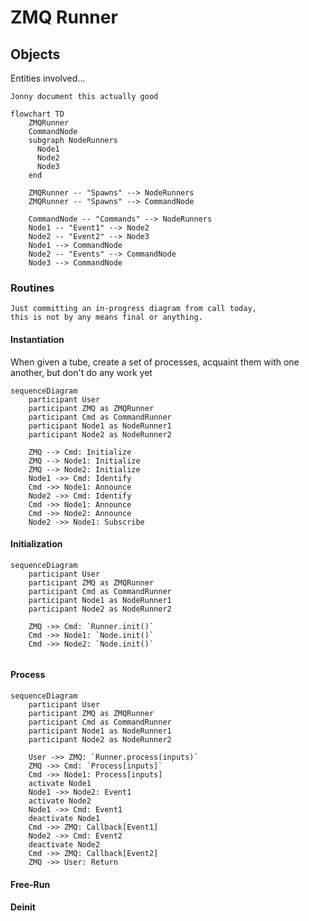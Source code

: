 # ZMQ Runner

## Objects

Entities involved...

```{todo}
Jonny document this actually good
```

```{mermaid}
flowchart TD
    ZMQRunner
    CommandNode
    subgraph NodeRunners
      Node1
      Node2
      Node3
    end

    ZMQRunner -- "Spawns" --> NodeRunners
    ZMQRunner -- "Spawns" --> CommandNode

    CommandNode -- "Commands" --> NodeRunners
    Node1 -- "Event1" --> Node2
    Node2 -- "Event2" --> Node3
    Node1 --> CommandNode
    Node2 -- "Events" --> CommandNode
    Node3 --> CommandNode

```

### Routines

```{todo}
Just committing an in-progress diagram from call today,
this is not by any means final or anything. 
```

#### Instantiation

When given a tube, create a set of processes,
acquaint them with one another,
but don't do any work yet

```{mermaid}
sequenceDiagram
    participant User
    participant ZMQ as ZMQRunner
    participant Cmd as CommandRunner
    participant Node1 as NodeRunner1
    participant Node2 as NodeRunner2

    ZMQ --> Cmd: Initialize
    ZMQ --> Node1: Initialize
    ZMQ --> Node2: Initialize
    Node1 ->> Cmd: Identify
    Cmd ->> Node1: Announce
    Node2 ->> Cmd: Identify
    Cmd ->> Node1: Announce
    Cmd ->> Node2: Announce
    Node2 ->> Node1: Subscribe
```

#### Initialization

```{mermaid}
sequenceDiagram
    participant User
    participant ZMQ as ZMQRunner
    participant Cmd as CommandRunner
    participant Node1 as NodeRunner1
    participant Node2 as NodeRunner2

    ZMQ ->> Cmd: `Runner.init()`
    Cmd ->> Node1: `Node.init()`
    Cmd ->> Node2: `Node.init()`


```


#### Process

```{mermaid}
sequenceDiagram
    participant User
    participant ZMQ as ZMQRunner
    participant Cmd as CommandRunner
    participant Node1 as NodeRunner1
    participant Node2 as NodeRunner2
    
    User ->> ZMQ: `Runner.process(inputs)`
    ZMQ ->> Cmd: `Process[inputs]`
    Cmd ->> Node1: Process[inputs]
    activate Node1
    Node1 ->> Node2: Event1
    activate Node2
    Node1 ->> Cmd: Event1
    deactivate Node1
    Cmd ->> ZMQ: Callback[Event1]
    Node2 ->> Cmd: Event2
    deactivate Node2
    Cmd ->> ZMQ: Callback[Event2]
    ZMQ ->> User: Return
```

#### Free-Run

#### Deinit
